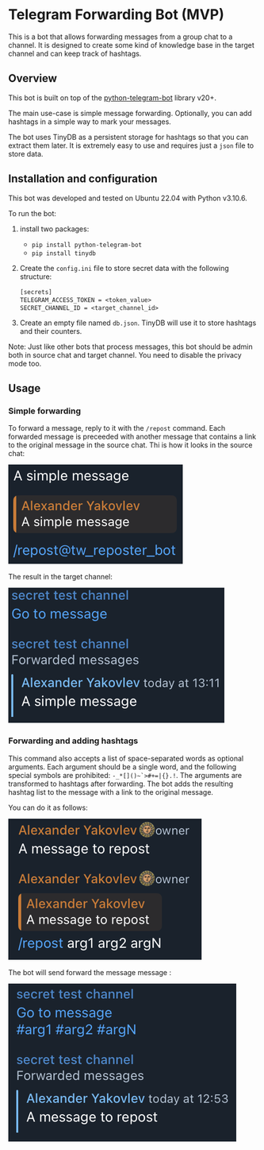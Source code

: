 # Telegram Forwarding Bot (MVP)

This is a bot that allows forwarding messages from a group chat to a channel. It is designed to create some kind of knowledge base in the target channel and can keep track of hashtags.

## Overview

This bot is built on top of the [python-telegram-bot](https://github.com/python-telegram-bot/python-telegram-bot) library v20+.

The main use-case is simple message forwarding. Optionally, you can add hashtags in a simple way to mark your messages.

The bot uses TinyDB as a persistent storage for hashtags so that you can extract them later. It is extremely easy to use and requires just a `json` file to store data.

## Installation and configuration

This bot was developed and tested on Ubuntu 22.04 with Python v3.10.6.

To run the bot:

1. install two packages:

   * `pip install python-telegram-bot`
   * `pip install tinydb`

2. Create the `config.ini` file to store secret data with the following structure:

   ```
   [secrets]
   TELEGRAM_ACCESS_TOKEN = <token_value>
   SECRET_CHANNEL_ID = <target_channel_id>
   ```

3. Create an empty file named `db.json`. TinyDB will use it to store hashtags and their counters.

Note: Just like other bots that process messages, this bot should be admin both in source chat and target channel. You need to disable the privacy mode too.

## Usage

### Simple forwarding

To forward a message, reply to it with the `/repost` command. Each forwarded message is preceeded with another message that contains a link to the original message in the source chat. Thi is how it looks in the source chat:

![Alt text](assets/before-wo.png)

The result in the target channel:

![Alt text](assets/after-wo.png)

### Forwarding and adding hashtags

This command also accepts a list of space-separated words as optional arguments. Each argument should be a single word, and the following special symbols are prohibited: ```-_*[]()~`>#+=|{}.!```. The arguments are transformed to hashtags after forwarding. The bot adds the resulting hashtag list to the message with a link to the original message.

You can do it as follows:

![Source chat with args](assets/before.png)

The bot will send forward the message message :

![Target channel with args](assets/after.png)
